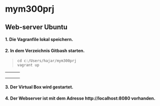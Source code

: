 # mym300prj
## Web-server Ubuntu
#### 1. Die Vagranfile lokal speichern. 
#### 2. In dem Verzeichnis Gitbash starten.
>     cd c:/Users/hajar/mym300prj
>     vagrant up

|   |           |   |
|----------|:-------------:|------:|
|  |   |  |
|  |   |  |
|  |   |  |

#### 3. Der Virtual Box wird gestartet. 
#### 4. Der Webserver ist mit dem Adresse http://localhost:8080 vorhanden.
